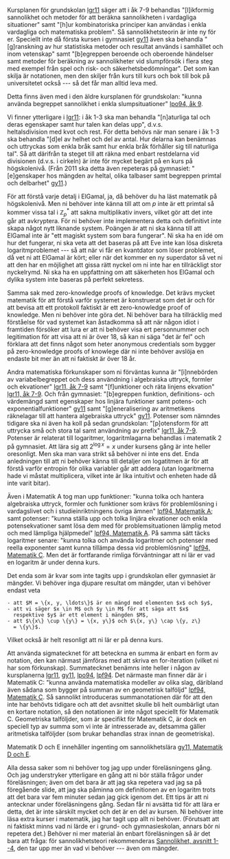 Kursplanen för grundskolan [lgr11][lgr11] säger att i åk 7-9 
behandlas "[l]ikformig sannolikhet och metoder för att beräkna sannolikheten i 
vardagliga situationer" samt "[h]ur kombinatoriska principer kan användas i 
enkla vardagliga och matematiska problem". Så sannolikhetsteorin är inte ny för 
er. Speciellt inte då första kursen i gymnasiet [gy11][gy11] även ska behandla 
"[g]ranskning av hur statistiska metoder och resultat används i samhället och 
inom vetenskap" samt "[b]egreppen beroende och oberoende händelser samt metoder 
för beräkning av sannolikheter vid slumpförsök i flera steg med exempel från 
spel och risk- och säkerhetsbedömningar". Det som kan skilja är notationen, men 
den skiljer från kurs till kurs och bok till bok på universitetet också --- så 
det får man alltid leva med.

Detta finns även med i den äldre kursplanen för grundskolan: "kunna använda 
begreppet sannolikhet i enkla slumpsituationer" [lpo94, åk 9][lpo94].

Vi finner ytterligare i [lgr11]: i åk 1-3 ska man behandla "[n]aturliga 
tal och deras egenskaper samt hur talen kan delas upp", d.v.s.  
heltalsdivision med kvot och rest. För detta behövs när man senare i åk 
1-3 ska behandla "[d]el av helhet och del av antal. Hur delarna kan 
benämnas och uttryckas som enkla bråk samt hur enkla bråk förhåller sig 
till naturliga tal". Så att därifrån ta steget till att räkna med enbart 
restdelarna vid divisionen (d.v.s. i cirkeln) är inte för mycket begärt 
på en kurs på högskolenivå. (Från 2011 ska detta även repeteras på 
gymnasiet: "[e]genskaper hos mängden av heltal, olika talbaser samt begreppen 
primtal och delbarhet" [gy11][gy11].)

För att förstå varje detalj i ElGamal, ja, då behöver du ha läst 
matematik på högskolenivå. Men ni behöver inte känna till att om $p$ 
inte är ett primtal så kommer vissa tal i $\mathbb{Z}_p^*$ att sakna 
multiplikativ invers, vilket gör att det inte går att avkryptera. För ni 
behöver inte implementera detta och definitivt inte skapa något nytt liknande 
system.  Poängen är att ni ska känna till att ElGamal inte är "ett magiskt 
system som bara fungerar".  Ni ska ha en idé om hur det fungerar, ni ska veta 
att det baseras på att Eve inte kan lösa diskreta logaritmproblemet --- så att 
när vi får en kvantdator som löser problemet, då vet ni att ElGamal är kört; 
eller när det kommer en ny superdator så vet ni att den har en möjlighet att 
gissa rätt nyckel om ni inte har en tillräckligt stor nyckelrymd.  Ni ska ha en 
uppfattning om att säkerheten hos ElGamal och dylika system inte baseras på 
perfekt sekretess.

Samma sak med zero-knowledge proofs of knowledge. Det krävs mycket matematik 
för att förstå varför systemet är konstruerat som det är och för att bevisa att
ett protokoll faktiskt är ett zero-knowledge proof of knowledge. Men ni behöver
inte göra det. Ni behöver bara ha tillräcklig med förståelse för vad systemet 
kan åstadkomma så att när någon idiot i framtiden försöker att lura er att ni 
behöver visa ert personnummer och legitimation för att visa att ni är över 18, 
så kan ni säga "det är fel" och förklara att det finns något som heter 
anonymous credentials som bygger på zero-knowledge proofs of knowlege där ni 
inte behöver avslöja en endaste bit mer än att ni faktiskt är över 18 år.

Andra matematiska förkunskaper som ni förväntas kunna är "[i]nnebörden 
av variabelbegreppet och dess användning i algebraiska uttryck, formler och 
ekvationer" [lgr11, åk 7-9][lgr11] samt "[f]unktioner och räta linjens 
ekvation" [lgr11, åk 7-9][lgr11].  Och från gymnasiet: "[b]egreppen funktion, 
definitions- och värdemängd samt egenskaper hos linjära funktioner samt potens- 
och exponentialfunktioner" [gy11][gy11] samt "[g]eneralisering av aritmetikens 
räknelagar till att hantera algebraiska uttryck" [gy11][gy11].  Potenser som 
nämndes tidigare ska ni även ha koll på sedan grundskolan: "[p]otensform för 
att uttrycka små och stora tal samt användning av prefix" [lgr11, åk 
7-9][lgr11]. Potenser är relaterat till logaritmer, logaritmlagarna behandlas i 
matematik 2 på gymnasiet. Att lära sig att $2^{\log x} = x$ under kursens gång 
är inte heller oresonligt. Men ska man vara strikt så behöver ni inte ens det. 
Enda anledningen till att ni behöver känna till detaljer om logatitmen är för 
att förstå varför entropin för olika variabler går att addera (utan 
logaritmerna hade vi måstat multiplicera, vilket inte är lika intuitivt och 
enheten hade då inte varit bitar).

Även i Matematik A tog man upp funktioner: "kunna tolka och hantera 
algebraiska uttryck, formler och funktioner som krävs för problemlösning i 
vardagslivet och i studieinriktningens övriga ämnen" [lpf94, Matematik 
A][lpf94]; samt potenser: "kunna ställa upp och tolka linjära ekvationer och 
enkla potensekvationer samt lösa dem med för problemsituationen lämplig metod 
och med lämpliga hjälpmedel" [lpf94, Matematik A][lpf94]. På samma sätt täcks 
logaritmer senare: "kunna tolka och använda logaritmer och potenser med reella 
exponenter samt kunna tillämpa dessa vid problemlösning" [lpf94, Matematik 
C][lpf94]. Men det är fortfarande rimliga förväntningar att ni lär er vad en 
logaritm är under denna kurs.

Det enda som är kvar som inte tagits upp i grundskolan eller gymnasiet 
är mängder. Vi behöver inga djupare resultat om mängder, utan vi behöver 
endast veta

    - att $M = \{x, y, \ldots\}$ är en mängd med elementen $x$ och $y$,
    - att vi säger $x \in M$ och $y \in M$ för att säga att $x$ 
      respektive $y$ är ett element i mängden $M$,
    - att $\{x\} \cup \{y\} = \{x, y\}$ och $\{x, y\} \cap \{y, z\} 
      = \{y\}$.

Vilket också är helt resonligt att ni lär er på denna kurs.

Att använda sigmatecknet för att beteckna en summa är enbart en form av 
notation, den kan närmast jämföras med att skriva en for-iteration 
(vilket ni har som förkunskap).  Summatecknet benämns inte heller i någon av 
kursplanerna [lgr11][lgr11], [gy11][gy11], [lpo94][lpo94], [lpf94][lpf94]. Det 
närmaste man finner där är i Matematik C: "kunna använda matematiska modeller 
av olika slag, däribland även sådana som bygger på summan av en geometrisk 
talföljd" [lpf94, Matematik C][lpf94].  Så sannolikt introduceras 
summanotationen där för att den inte har behövts tidigare och att det avsnittet 
skulle bli helt oumbärligt utan en kortare notation, så den notationen är inte 
något speciellt för Matematik C.  Geometriska talföljder, som är specifikt för 
Matematik C, är dock en speciell typ av summa som vi inte är intresserade av, 
detsamma gäller aritmetiska talföljder (som brukar behandlas strax innan de 
geometriska).

Matematik D och E innehåller ingenting om sannolikhetslära [gy11, Matematik D 
och E][gy11].

Alla dessa saker som ni behöver tog jag upp under föreläsningens gång.  
Och jag understryker ytterligare en gång att ni bör ställa frågor under 
föreläsningen; även om det bara är att jag ska repetera vad jag sa på 
föregående slide, att jag ska påminna om definitionen av en logaritm 
trots att det bara var fem minuter sedan jag gick igenom det. Ett tips 
är att ni antecknar under föreläsningens gång. Sedan får ni avsätta tid 
för att lära er detta, det är inte särskilt mycket och det är en del av 
kursen.  Ni behöver inte läsa extra kurser i matematik, jag har tagit 
upp allt ni behöver.  (Förutsatt att ni faktiskt minns vad ni lärde er 
i grund- och gymnasieskolan, annars bör ni repetera det.) Behöver ni mer 
material än enbart föreläsningen så är det bara att fråga: för 
sannolikhetsteori rekommenderas [Sannolikhet, avsnitt 1--4][Sannolikhet], den 
tar upp mer än vad vi behöver --- även om mängder.

[lgr11]: http://skolverket.se/laroplaner-amnen-och-kurser/grundskoleutbildning/grundskola/matematik

[gy11]: http://www.skolverket.se/laroplaner-amnen-och-kurser/gymnasieutbildning/gymnasieskola/mat?subjectCode=MAT&courseCode=MATMAT01c&lang=sv&tos=gy#anchor_MATMAT01c

[lpo94]: http://skolverket.se/laroplaner-amnen-och-kurser/grundskoleutbildning/grundskola/matematik

[lpf94]: http://skolverket.se/laroplaner-amnen-och-kurser/gymnasieutbildning/gymnasieskola/kursplaner-fore-2011/subjectKursinfo.htm?subjectCode=MA&courseCode=MA1201&lang=sv&tos=gy2000#anchor_MA1201

[Sannolikhet]: https://www.math.kth.se/cirkel/2007/kompendium07.ps


